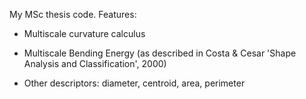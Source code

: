 My MSc thesis code. Features:

- Multiscale curvature calculus

- Multiscale Bending Energy (as described in Costa & Cesar 'Shape Analysis and Classification', 2000)

- Other descriptors: diameter, centroid, area, perimeter